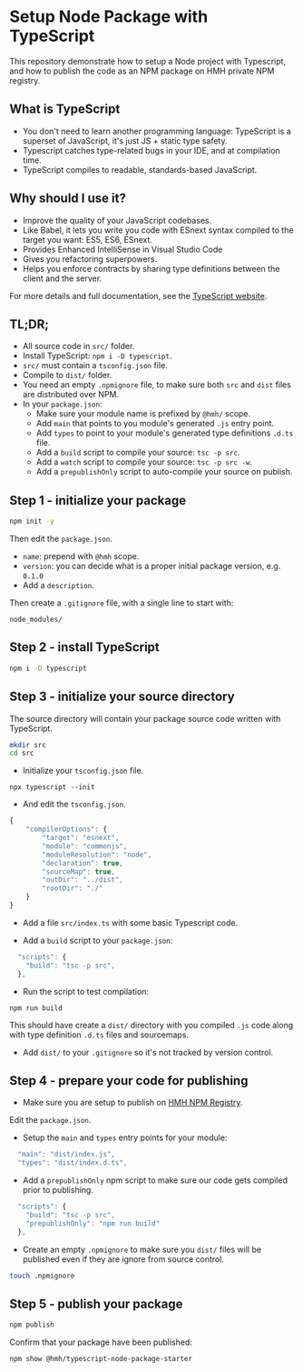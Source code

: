 # Setup Node Package with TypeScript

This repository demonstrate how to setup a Node project with Typescript, and how to publish the code as an NPM package on HMH private NPM registry.

## What is TypeScript

-   You don't need to learn another programming language: TypeScript is a superset of JavaScript, it's just JS + static type safety.
-   Typescript catches type-related bugs in your IDE, and at compilation time.
-   TypeScript compiles to readable, standards-based JavaScript.

## Why should I use it?

-   Improve the quality of your JavaScript codebases.
-   Like Babel, it lets you write you code with ESnext syntax compiled to the target you want: ES5, ES6, ESnext.
-   Provides Enhanced IntelliSense in Visual Studio Code
-   Gives you refactoring superpowers.
-   Helps you enforce contracts by sharing type definitions between the client and the server.

For more details and full documentation, see the [TypeScript website](https://www.typescriptlang.org/).

## TL;DR;

-   All source code in `src/` folder.
-   Install TypeScript: `npm i -D typescript`.
-   `src/` must contain a `tsconfig.json` file.
-   Compile to `dist/` folder.
-   You need an empty `.npmignore` file, to make sure both `src` and `dist` files are distributed over NPM.
-   In your `package.json`:
    -   Make sure your module name is prefixed by `@hmh/` scope.
    -   Add `main` that points to you module's generated `.js` entry point.
    -   Add `types` to point to your module's generated type definitions `.d.ts` file.
    -   Add a `build` script to compile your source: `tsc -p src`.
    -   Add a `watch` script to compile your source: `tsc -p src -w`.
    -   Add a `prepublishOnly` script to auto-compile your source on publish.

## Step 1 - initialize your package

```bash
npm init -y
```

Then edit the `package.json`.

-   `name`: prepend with `@hmh` scope.
-   `version`: you can decide what is a proper initial package version, e.g. `0.1.0`
-   Add a `description`.

Then create a `.gitignore` file, with a single line to start with:

```
node_modules/
```

## Step 2 - install TypeScript

```bash
npm i -D typescript
```

## Step 3 - initialize your source directory

The source directory will contain your package source code written with TypeScript.

```bash
mkdir src
cd src
```

-   Initialize your `tsconfig.json` file.

```
npx typescript --init
```

-   And edit the `tsconfig.json`.

```javascript
{
    "compilerOptions": {
        "target": "esnext",
        "module": "commonjs",
        "moduleResolution": "node",
        "declaration": true,
        "sourceMap": true,
        "outDir": "../dist",
        "rootDir": "./"
    }
}
```

-   Add a file `src/index.ts` with some basic Typescript code.

-   Add a `build` script to your `package.json`:

```javascript
  "scripts": {
    "build": "tsc -p src",
  },
```

-   Run the script to test compilation:

```
npm run build
```

This should have create a `dist/` directory with you compiled `.js` code along with type definition `.d.ts` files and sourcemaps.

-   Add `dist/` to your `.gitignore` so it's not tracked by version control.

## Step 4 - prepare your code for publishing

-   Make sure you are setup to publish on [HMH NPM Registry](https://github.com/hmhco/uie-wg/blob/master/arb/npm-registry.md).

Edit the `package.json`.

-   Setup the `main` and `types` entry points for your module:

```javascript
  "main": "dist/index.js",
  "types": "dist/index.d.ts",
```

-   Add a `prepublishOnly` npm script to make sure our code gets compiled prior to publishing.

```javascript
  "scripts": {
    "build": "tsc -p src",
    "prepublishOnly": "npm run build"
  },
```

-   Create an empty `.npmignore` to make sure you `dist/` files will be published even if they are ignore from source control.

```bash
touch .npmignore
```

## Step 5 - publish your package

```bash
npm publish
```

Confirm that your package have been published:

```bash
npm show @hmh/typescript-node-package-starter
```
